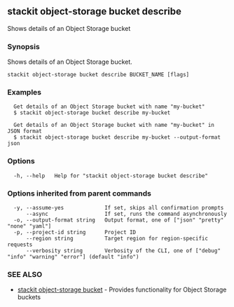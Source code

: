 ## stackit object-storage bucket describe

Shows details of an Object Storage bucket

### Synopsis

Shows details of an Object Storage bucket.

```
stackit object-storage bucket describe BUCKET_NAME [flags]
```

### Examples

```
  Get details of an Object Storage bucket with name "my-bucket"
  $ stackit object-storage bucket describe my-bucket

  Get details of an Object Storage bucket with name "my-bucket" in JSON format
  $ stackit object-storage bucket describe my-bucket --output-format json
```

### Options

```
  -h, --help   Help for "stackit object-storage bucket describe"
```

### Options inherited from parent commands

```
  -y, --assume-yes             If set, skips all confirmation prompts
      --async                  If set, runs the command asynchronously
  -o, --output-format string   Output format, one of ["json" "pretty" "none" "yaml"]
  -p, --project-id string      Project ID
      --region string          Target region for region-specific requests
      --verbosity string       Verbosity of the CLI, one of ["debug" "info" "warning" "error"] (default "info")
```

### SEE ALSO

* [stackit object-storage bucket](./stackit_object-storage_bucket.md)	 - Provides functionality for Object Storage buckets

